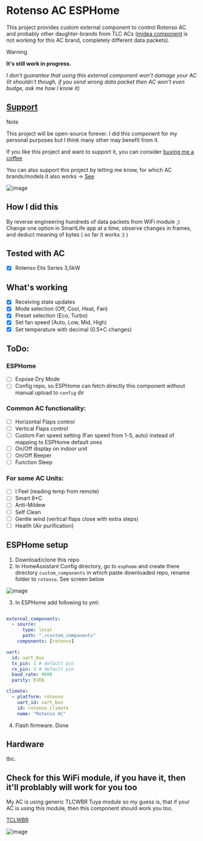 # Rotenso AC ESPHome

This project provides custom external component to control Rotenso AC and probably other daughter-brands from TLC ACs ([midea component](https://esphome.io/components/climate/midea.html) is not working for this AC brand, completely different data packets).

> [!WARNING]
> **It's still work in progress.**
> 
> _I don't guarantee that using this external component won't damage your AC (It shouldn't though, if you send wrong data packet then AC won't even budge, ask me how I know it)_

## [Support](https://buymeacoffee.com/pabllo)

> [!NOTE]
> This project will be open-source forever. I did this component for my personal purposes but I think many other may benefit from it.
> 
> If you like this project and want to support it, you can consider [buying me a coffee](https://buymeacoffee.com/pabllo)
> 
> You can also support this project by letting me know, for which AC brands/models it also works -> [See](#check-for-this-wifi-module-if-you-have-it-then-itll-problably-will-work-for-you-too)
> 
![image](https://github.com/user-attachments/assets/4af840c1-f809-4a2d-9668-7374ca7e2d52)
> 
## How I did this

By reverse engineering hundreds of data packets from WiFi module ;) Change one option in SmartLife app at a time, observe changes in frames, and deduct meaning of bytes ( so far it works :) )

## Tested with AC

- [x] Rotenso Elis Series 3,5kW


## What's working

- [x] Receiving state updates
- [x] Mode selection (Off, Cool, Heat, Fan)
- [x] Preset selection (Eco, Turbo)
- [x] Set fan speed (Auto, Low, Mid, High)
- [x] Set temperature with decimal (0.5\*C changes)

## ToDo:

### ESPHome

- [ ] Expose Dry Mode
- [ ] Config repo, so ESPHome can fetch directly this component without manual upload to `config` dir

### Common AC functionality:

- [ ] Horizontal Flaps control
- [ ] Vertical Flaps control
- [ ] Custom Fan speed setting (Fan speed from 1-5, auto) instead of mapping to ESPHome default ones
- [ ] On/Off display on indoor unit
- [ ] On/Off Beeper
- [ ] Function Sleep

### For some AC Units:

- [ ] I Feel (reading temp from remote)
- [ ] Smart 8\*C
- [ ] Anti-Mildew
- [ ] Self Clean
- [ ] Gentle wind (vertical flaps close with extra steps)
- [ ] Health (Air purification)

## ESPHome setup
1. Download/clone this repo
2. In HomeAssistant Config directory, go to `esphome` and create there directory `custom_components` in which paste downloaded repo, rename folder to `rotenso`. See screen below

![image](https://github.com/user-attachments/assets/f6d4a096-1f95-4391-a281-8e65f34b43cf)

3. In ESPHome add following to yml:


```yml

external_components:
  - source: 
      type: local
      path: "./custom_components"
    components: [rotenso]

uart:
  id: uart_bus
  tx_pin: 1 # default pin
  rx_pin: 3 # default pin
  baud_rate: 9600
  parity: EVEN

climate:
  - platform: rotenso
    uart_id: uart_bus
    id: rotenso_climate
    name: "Rotenso AC"
```

4. Flash firmware. Done


## Hardware

tbc.

## Check for this WiFi module, if you have it, then it'll problably will work for you too

My AC is using generic TLCWBR Tuya module so my guess is, that if your AC is using this module, then this component should work you too.

[TCLWBR](https://developer.tuya.com/en/docs/iot/tclwbr-datasheet?id=Kcqmpgs2yc5c6)

![image](https://github.com/user-attachments/assets/a02fddab-9535-4807-8265-efb2782c52a5)
